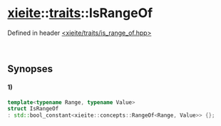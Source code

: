 # [xieite](../../xieite.md)\:\:[traits](../../traits.md)\:\:IsRangeOf
Defined in header [<xieite/traits/is_range_of.hpp>](../../../include/xieite/traits/is_range_of.hpp)

&nbsp;

## Synopses
#### 1)
```cpp
template<typename Range, typename Value>
struct IsRangeOf
: std::bool_constant<xieite::concepts::RangeOf<Range, Value>> {};
```
